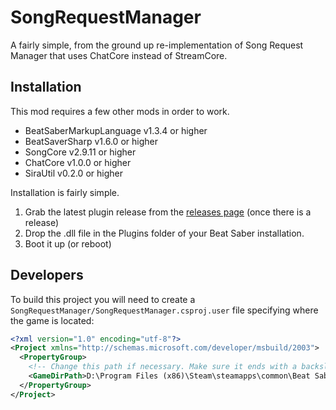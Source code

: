 # SongRequestManager
A fairly simple, from the ground up re-implementation of Song Request Manager that uses ChatCore instead of StreamCore.

## Installation
This mod requires a few other mods in order to work.
- BeatSaberMarkupLanguage v1.3.4 or higher
- BeatSaverSharp v1.6.0 or higher
- SongCore v2.9.11 or higher
- ChatCore v1.0.0 or higher
- SiraUtil v0.2.0 or higher

Installation is fairly simple.
1. Grab the latest plugin release from the [releases page](https://github.com/ErisApps/SongRequestManager/releases) (once there is a release)
2. Drop the .dll file in the Plugins folder of your Beat Saber installation.
3. Boot it up (or reboot)

## Developers
To build this project you will need to create a `SongRequestManager/SongRequestManager.csproj.user` file specifying where the game is located:

```xml
<?xml version="1.0" encoding="utf-8"?>
<Project xmlns="http://schemas.microsoft.com/developer/msbuild/2003">
  <PropertyGroup>
    <!-- Change this path if necessary. Make sure it ends with a backslash. -->
    <GameDirPath>D:\Program Files (x86)\Steam\steamapps\common\Beat Saber\</GameDirPath>
  </PropertyGroup>
</Project>
```
